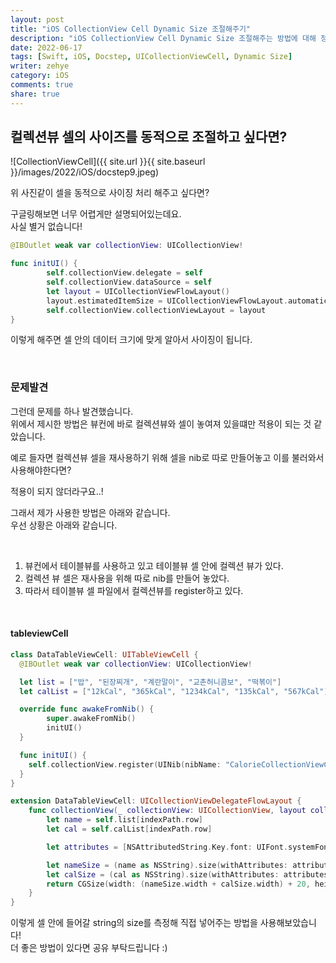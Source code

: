 ```yaml
---
layout: post
title: "iOS CollectionView Cell Dynamic Size 조절해주기"
description: "iOS CollectionView Cell Dynamic Size 조절해주는 방법에 대해 정리합니다."
date: 2022-06-17
tags: [Swift, iOS, Docstep, UICollectionViewCell, Dynamic Size]
writer: zehye
category: iOS
comments: true
share: true
---
```


## 컬렉션뷰 셀의 사이즈를 동적으로 조절하고 싶다면?

![CollectionViewCell]({{ site.url }}{{ site.baseurl }}/images/2022/iOS/docstep9.jpeg)

위 사진같이 셀을 동적으로 사이징 처리 해주고 싶다면?

구글링해보면 너무 어렵게만 설명되어있는데요.<br>
사실 별거 없습니다!


```swift
@IBOutlet weak var collectionView: UICollectionView!

func initUI() {
        self.collectionView.delegate = self
        self.collectionView.dataSource = self
        let layout = UICollectionViewFlowLayout()
        layout.estimatedItemSize = UICollectionViewFlowLayout.automaticSize
        self.collectionView.collectionViewLayout = layout
}
```

이렇게 해주면 셀 안의 데이터 크기에 맞게 알아서 사이징이 됩니다.



<br/>


### 문제발견

그런데 문제를 하나 발견했습니다.<br>
위에서 제시한 방법은 뷰컨에 바로 컬렉션뷰와 셀이 놓여져 있을떄만 적용이 되는 것 같았습니다.

예로 들자면 컬렉션뷰 셀을 재사용하기 위해 셀을 nib로 따로 만들어놓고 이를 불러와서 사용해야한다면?

적용이 되지 않더라구요..!

그래서 제가 사용한 방법은 아래와 같습니다.<br>
우선 상황은 아래와 같습니다.


<br/>


1. 뷰컨에서 테이블뷰를 사용하고 있고 테이블뷰 셀 안에 컬렉션 뷰가 있다.
2. 컬렉션 뷰 셀은 재사용을 위해 따로 nib를 만들어 놓았다.
3. 따라서 테이블뷰 셀 파일에서 컬렉션뷰를 register하고 있다.



<br/>



#### tableviewCell

```swift
class DataTableViewCell: UITableViewCell {
  @IBOutlet weak var collectionView: UICollectionView!

  let list = ["밥", "된장찌개", "계란말이", "교촌허니콤보", "떡볶이"]
  let calList = ["12kCal", "365kCal", "1234kCal", "135kCal", "567kCal"]

  override func awakeFromNib() {
        super.awakeFromNib()
        initUI()
  }

  func initUI() {
    self.collectionView.register(UINib(nibName: "CalorieCollectionViewCell", bundle: nil), forCellWithReuseIdentifier: "CalorieCell")
  }
}

extension DataTableViewCell: UICollectionViewDelegateFlowLayout {
    func collectionView(_ collectionView: UICollectionView, layout collectionViewLayout: UICollectionViewLayout, sizeForItemAt indexPath: IndexPath) -> CGSize {
        let name = self.list[indexPath.row]
        let cal = self.calList[indexPath.row]

        let attributes = [NSAttributedString.Key.font: UIFont.systemFont(ofSize: 14)]

        let nameSize = (name as NSString).size(withAttributes: attributes as [NSAttributedString.Key: Any])
        let calSize = (cal as NSString).size(withAttributes: attributes as [NSAttributedString.Key: Any])
        return CGSize(width: (nameSize.width + calSize.width) + 20, height: 35)
    }
}
```

이렇게 셀 안에 들어갈 string의 size를 측정해 직접 넣어주는 방법을 사용해보았습니다!<br>
더 좋은 방법이 있다면 공유 부탁드립니다 :) 